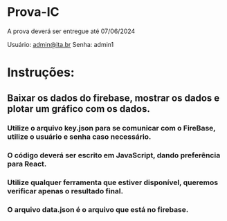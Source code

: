 # Prova-IC
A prova deverá ser entregue até 07/06/2024

Usuário:
admin@ita.br 
Senha:
admin1

# Instruções:

## Baixar os dados do firebase, mostrar os dados e plotar um gráfico com os dados.

### Utilize o arquivo key.json para se comunicar com o FireBase, utilize o usuário e senha caso necessário.
### O código deverá ser escrito em JavaScript, dando preferência para React.
### Utilize qualquer ferramenta que estiver disponível, queremos verificar apenas o resultado final.
### O arquivo data.json é o arquivo que está no firebase.
